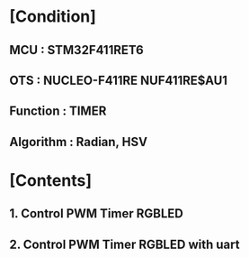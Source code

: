 # [Condition]
## MCU           : STM32F411RET6<br/>
## OTS           : NUCLEO-F411RE NUF411RE$AU1<br/>
## Function      : TIMER<br/>
## Algorithm     : Radian, HSV<br/>

# [Contents]
## 1. Control PWM Timer RGBLED<br/>
## 2. Control PWM Timer RGBLED with uart<br/>

